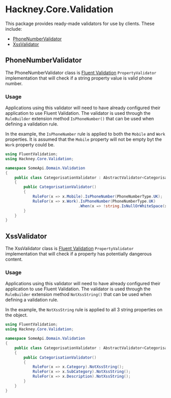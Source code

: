 # Hackney.Core.Validation

This package provides ready-made validators for use by clients. 
These include:

* [PhoneNumberValidator](#PhoneNumberValidator)
* [XssValidator](#XssValidator)


## PhoneNumberValidator
The PhoneNumberValidator class is [Fluent Validation](https://docs.fluentvalidation.net/en/latest/index.html#) `PropertyValidator` 
implementation that will check if a string property value is valid phone number.

### Usage
Applications using this validator will need to have already configured their application to use Fluent Validation.
The validator is used through the `RuleBuilder` extension method `IsPhoneNumber()` that can be used when defining a validation rule.

In the example, the `IsPhoneNumber` rule is applied to both the `Mobile` and `Work` properties. 
It is assumed that the `Mobile` property will not be empty byt the `Work` property could be.

```csharp
using FluentValidation;
using Hackney.Core.Validation;

namespace SomeApi.Domain.Validation
{
    public class CategorisationValidator : AbstractValidator<Categorisation>
    {
        public CategorisationValidator()
        {
            RuleFor(x => x.Mobile).IsPhoneNumber(PhoneNumberType.UK);
            RuleFor(x => x.Work).IsPhoneNumber(PhoneNumberType.UK)
                                .When(x => !string.IsNullOrWhiteSpace(x.Work);
        }
    }
}
```

## XssValidator
The XssValidator class is [Fluent Validation](https://docs.fluentvalidation.net/en/latest/index.html#) `PropertyValidator` 
implementation that will check if a property has potentially dangerous content.

### Usage
Applications using this validator will need to have already configured their application to use Fluent Validation.
The validator is used through the `RuleBuilder` extension method `NotXssString()` that can be used when defining a validation rule.

In the example, the `NotXssString` rule is applied to all 3 string properties on the object.
```csharp
using FluentValidation;
using Hackney.Core.Validation;

namespace SomeApi.Domain.Validation
{
    public class CategorisationValidator : AbstractValidator<Categorisation>
    {
        public CategorisationValidator()
        {
            RuleFor(x => x.Category).NotXssString();
            RuleFor(x => x.SubCategory).NotXssString();
            RuleFor(x => x.Description).NotXssString();
        }
    }
}
```
